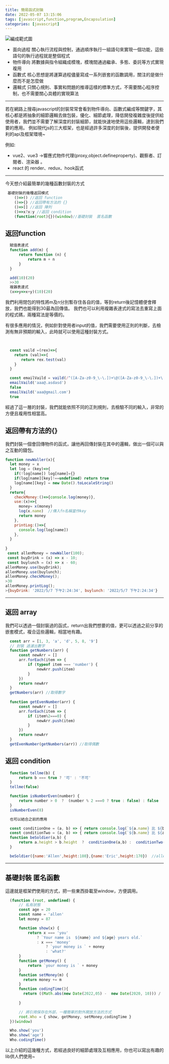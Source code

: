 ```yaml
---
title: 簡易函式封裝
date: 2022-05-07 13:15:06
tags: [javascript,function,program,Encapsulation]
categories: [javascript]
---
```

<!-- xtoc -->

![編成範式圖](/images/fn/fn1.png)

- 面向過程 關心執行流程與控制，通過順序執行一組語句來實現一個功能，這些語句的執行過程就是整個程式
- 物件導向 將數據與指令組織成模塊，模塊間通過繼承、多態、委託等方式實現複用
- 函數式 核心思想是將運算過程儘量寫成一系列嵌套的函數調用，關注的是做什麼而不是怎麼做
- 邏輯式 只關心規則、事實和問題的推導這樣的標準方式，不需要關心程序控制，也不需要關心具體的實現算法

---
若在網路上搜尋javascript的封裝常常會看到物件導向、函數式編成等關鍵字，其核心都是將抽象的細節邏輯去做包裝，優化、細節處理，降低開發複雜度後提供給使用者，我們並不需要了解深度的封裝細節，就能快速地使用這些邏輯，達到我們要的應用。
例如現代js的三大框架，也是經過許多深度的封裝後，提供開發者便利的api及框架環境~

例如:

- vue2、vue3 ->響應式物件代理(proxy,object.defineproperty)、觀察者、訂閱者、渲染器 。
- react  的 render、redux、hook函式

---

今天想介紹最簡單的幾種函數封裝的方式

```javascript
 基礎封裝的幾種返回模式
    ()=>() //返回 function
    ()=>{} //返回帶有方法的 {}
    ()=>[] //返回 陣列
    ()=>x?x:y //返回 condition
    (function(root){})(window)//基礎封裝  匿名函數
```

## 返回function

```javascript
  賦值表達式
  function add(m) {
      return function (n) {
          return m + n
      }
  }

  add(10)(20)
  >>30
  複雜表達式
  (x=>y=>x+y)(10)(20)
```

我們利用閉包的特性將m及n分別暫存住各自的值，等到return後記憶體便會釋放，我們也能得到30最為回傳值。
我們也可以利用複雜表達式的寫法去重寫上面的程式碼，兩種寫法是等價的。

有很多應用的情況，例如針對使用者input的值，我們需要使用正則的判斷，去檢測有無非預期的輸入，此時就可以使用這種封裝方式。

```javascript

  
  const vaild =(rex)=>{
    return (val)=>{
       return rex.test(val) 
    }
  } 

  const emailVaild = vaild(/^([A-Za-z0-9_\-\.])+\@([A-Za-z0-9_\-\.])+\.([A-Za-z]{2,4})$/)
  emailVaild('aaa@.asdasd')
  false
  emailVaild('aaa@gmail.com')
  true
```

經過了這一層的封裝，我們就能依照不同的正則規則，去檢驗不同的輸入，非常的方便且複用性相當高。

## 返回帶有方法的{}

我們封裝一個會回傳物件的函式，讓他再回傳封裝在其中的邏輯，做出一個可以與之互動的錢包。

```javascript
function newWaller(x){
  let money = x 
  let log = (key)=>{
    if(!log[name]) log[name]={}
    if(log[name][key]!==undefined) return true
    log[name][key] = new Date().toLocaleString()
  }
  return{
    checkMoney:()=>{console.log(money)},
    use:(x)=>{
      money= x(money)
      log(x.name)  //傳入fn名稱當作key
      return money
    },
    printLog:()=>{
      console.log(log[name])
    },
  }
  
}
 const allenMoney = newWaller(100);
 const buyDrink = (x) => x - 10;
 const buylunch = (x) => x - 60;
allenMoney.use(buyDrink);
allenMoney.use(buylunch);
allenMoney.checkMoney();
>30
allenMoney.printLog();
>{buyDrink: '2022/5/7 下午2:24:34', buylunch: '2022/5/7 下午2:24:34'}
```

---

## 返回 array

我們可以透過一個封裝過的函式，return出我們想要的值，更可以透過之前分享的嵌套模式，複合這些邏輯，相當地有趣。

```javascript
  const arr = [1, 3, 'a', 'd', 5, 8, '9']
  // 封裝 過濾出數字
  function getNumbers(arr) {
      const newArr = []
      arr.forEach(item => {
          if (typeof item === 'number') {
              newArr.push(item)
          }
      })
      return newArr
  }
  getNumbers(arr) //取得數字
  
  function getEvenNumber(arr) {
      const newArr = []
      arr.forEach(item => {
          if (item%2===0) {
              newArr.push(item)
          }
      })
      return newArr
  }
  getEvenNumber(getNumbers(arr)) //取得偶數


```

## 返回 condition

```javascript
  function tellme(b) {
      return b === true ? '可' : '不可'
  }
  tellme(false)

  function isNumberEven(number) {
      return number > 0  ?  (number % 2 ===0 ? true : false) : false
  }
  isNumberEven(8)

  也可以結合之前的應用 

  const conditionOne = (a, b) => { return console.log(`${a.name} 比 ${b.name} 高${a.height-b.height}公分，他當兵`)}
  const conditionTwo = (a, b) => { return console.log(`${b.name} 比 ${a.name} 高 ${b.height-a.height}公分，他當兵`)}
  function beSoldier(a,b) {
      return a.height > b.height  ?  conditionOne(a,b) :  conditionTwo(a,b)
  }

  beSoldier({name:'Allen',height:180},{name:'Eric',height:170})  //allen 當兵去囉QQ

```

---

## 基礎封裝  匿名函數

這邊就是框架們使用的方式，把一些東西掛載至window，方便調用。

```javascript
  (function (root, undefined) {
      // 私有狀態
      const age = 20
      const name = 'allen'
      let money = 87

      function show(x) {
          return x === 'you'
              ? `Your name is  ${name} and ${age} years old.`
              : x === 'money'
                  ? `your money is ` + money
                  : 'what?'
      }
      function getMoney() {
          return `your money is ` + money
      }
      function setMoney(m) {
        return money += m
      }
      function codingTime(){
        return ((Math.abs(new Date(2022,05) -  new Date(2020, 10))) / (1000 * 60 * 60 * 24))+ '天'
  
      }

      // 將引用保存在外部，一種簡單的對外開放方法的方式
      root.Who = { show, getMoney, setMoney,codingTime }
  })(window)

  Who.show('you')
  Who.show('age')
  Who.codingTime()
```

以上介紹的這幾種方式，若經過良好的細節處理及互相應用，你也可以寫出有趣的lib供人們使用~
